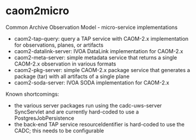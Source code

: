 # caom2micro
Common Archive Observation Model - micro-service implementations

- caom2-tap-query: query a TAP service with CAOM-2.x implementation for observations, planes, or artifacts
- caom2-datalink-server: IVOA DataLink implementation for CAOM-2.x
- caom2-meta-server: simple metadata service that returns a single CAOM-2.x observation in various formats
- caom2-pkg-server: simple CAOM-2.x package service that generates a package (tar) with all artifacts of a single plane
- caom2-soda-server: IVOA SODA implementation for CAOM-2.x

Known shortcomings:
- the various server packages run using the cadc-uws-server SyncServlet and are currently hard-coded to 
use a PostgresJobPersistence
- the back-end TAP service resourceIdentifier is hard-coded to use the CADC; this needs to be configurable

